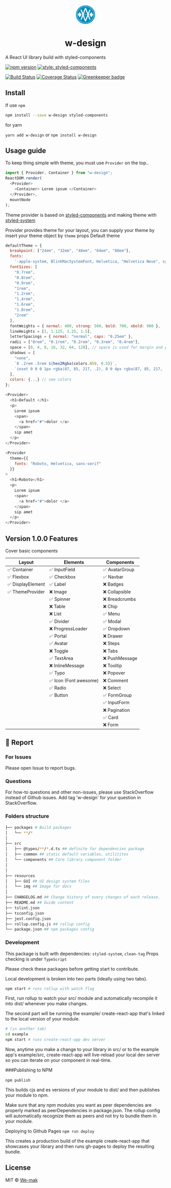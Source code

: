 <div align="center">
 <img height="60" width="60" src="resources/img/logo.png">
 <h1>w-design</h1>
</div>

A React UI library build with styled-components

[![npm version](https://badge.fury.io/js/w-design.svg)](https://badge.fury.io/js/w-design)
[![style: styled-components](https://img.shields.io/badge/style-%F0%9F%92%85%20styled--components-orange.svg?colorB=daa357&colorA=db748e)](https://github.com/styled-components/styled-components)

[![Build Status](https://travis-ci.org/we-mak/w-design.svg?branch=master)](https://travis-ci.org/we-mak/w-design)
[![Coverage Status](https://coveralls.io/repos/github/we-mak/w-design/badge.svg?branch=master)](https://coveralls.io/github/we-mak/w-design?branch=master)
[![Greenkeeper badge](https://badges.greenkeeper.io/we-mak/w-design.svg)](https://greenkeeper.io/)

## Install

If use `npm`

```sh
npm install --save w-design styled-components
```

for yarn

`yarn add w-design` or `npm install w-design`

## Usage guide

To keep thing simple with theme, you must use `Provider` on the top..

```js
import { Provider, Container } from "w-design";
ReactDOM.render(
  <Provider>
    <Container> Lorem ipsum </Container>
  </Provider>,
  mountNode
);
```

Theme provider is based on [styled-components](https://www.styled-components.com/) and making theme with [styled-system](http://jxnblk.com/styled-system/)

Provider provides theme for your layout, you can supply your theme by insert your theme object by `theme` props
Default theme

```js static
defaultTheme = {
  breakpoint: ["24em", "32em", "48em", "64em", "80em"],
  fonts:
    '-apple-system, BlinkMacSystemFont, Helvetica, "Helvetica Neue", system-ui, sans-serif',
  fontSizes: [
    "0.7rem",
    "0.8rem",
    "0.9rem",
    "1rem",
    "1.2rem",
    "1.4rem",
    "1.6rem",
    "1.8rem",
    "2rem"
  ],
  fontWeights = { normal: 400, strong: 500, bold: 700, xbold: 900 },
  lineHeights = [1, 1.125, 1.25, 1.5],
  letterSpacings = { normal: "normal", caps: "0.25em" },
  radii = ["0rem", "0.1rem", "0.2rem", "0.3rem", "0.4rem"],
  space = [0, 4, 8, 16, 32, 64, 128], // space is used for margin and padding scales
  shadows = [
    "none",
    `0 .2rem .5rem ${hex2Rgba(colors.N50, 0.5)}`,
    `inset 0 0 0 1px rgba(87, 85, 217, .2), 0 0 4px rgba(87, 85, 217, .2)`
  ],
  colors: {...} // see colors
};
```

```js
<Provider>
  <h1>Default </h1>
  <p>
    Lorem ipsum
    <span>
      <a href="#">dolor </a>
    </span>
    sip amet
  </p>
</Provider>
```

```js
<Provider
  theme={{
    fonts: "Roboto, Helvetica, sans-serif"
  }}
>
  <h1>Roboto</h1>
  <p>
    Lorem ipsum
    <span>
      <a href="#">dolor </a>
    </span>
    sip amet
  </p>
</Provider>
```

## Version 1.0.0 Features

Cover basic components

| Layout            | Elements               | Components     |
| ----------------- | ---------------------- | -------------- |
| ✅ Container      | ✅ InputField          | ✅ AvatarGroup |
| ✅ Flexbox        | ✅ Checkbox            | ✅ Navbar      |
| ✅ DisplayElement | ✅ Label               | ❌ Badges      |
| ✅ ThemeProvider  | ❌ Image               | ❌ Collapsible |
|                   | ✅ Spinner             | ❌ Breadcrumbs |
|                   | ❌ Table               | ❌ Chip        |
|                   | ❌ List                | ✅ Menu        |
|                   | ✅ Divider             | ✅ Modal       |
|                   | ❌ ProgressLoader      | ✅ Dropdown    |
|                   | ✅ Portal              | ❌ Drawer      |
|                   | ✅ Avatar              | ❌ Steps       |
|                   | ❌ Toggle              | ❌ Tabs        |
|                   | ✅ TextArea            | ❌ PushMessage |
|                   | ❌ InlineMessage       | ❌ Tooltip     |
|                   | ✅ Typo                | ❌ Popover     |
|                   | ✅ Icon (Font awesome) | ❌ Comment     |
|                   | ✅ Radio               | ❌ Select      |
|                   | ✅ Button              | ✅ FormGroup   |
|                   |                        | ✅ InputForm   |
|                   |                        | ❌ Pagination  |
|                   |                        | ✅ Card        |
|                   |                        | ❌ Form        |

## 🐞 Report

### For Issues

Please open Issue to report bugs.

### Questions

For how-to questions and other non-issues, please use StackOverflow instead of Github issues. Add tag 'w-design' for your question in StackOverflow.

### Folders structure

```sh
├── packages # Build packages
│   └── **/*
│
├── src
│   ├── @types/**/*.d.ts ## definite for dependencies package
│   ├── common ## static default variables, utilitites
│   └── components ## Core library component folder
│
│
├── resources
│   ├── GUI ## UI design system files
│   └── img ## Image for docs
│
├── CHANGELOG.md ## Change history of every changes of each release.
├── README.md ## Guide content
├── tslint.json
├── tsconfig.json
├── jest.config.json
├── rollup.config.js ## rollup config
└── package.json ## npm packages config
```

### Development

This package is built with dependencies: `styled-system`, `clean-tag`
Props checking is under `TypeScript`

Please check these packages before getting start to contribute.

Local development is broken into two parts (ideally using two tabs).

```sh
npm start # runs rollup with watch flag
```

First, run rollup to watch your src/ module and automatically recompile it into dist/ whenever you make changes.

The second part will be running the example/ create-react-app that's linked to the local version of your module.

```sh
# (in another tab)
cd example
npm start # runs create-react-app dev server
```

Now, anytime you make a change to your library in src/ or to the example app's example/src, create-react-app will live-reload your local dev server so you can iterate on your component in real-time.

###Publishing to NPM

`npm publish`

This builds cjs and es versions of your module to dist/ and then publishes your module to npm.

Make sure that any npm modules you want as peer dependencies are properly marked as peerDependencies in package.json. The rollup config will automatically recognize them as peers and not try to bundle them in your module.

Deploying to Github Pages
`npm run deploy`

This creates a production build of the example create-react-app that showcases your library and then runs gh-pages to deploy the resulting bundle.

## License

MIT © [We-mak](https://github.com/we-mak)
